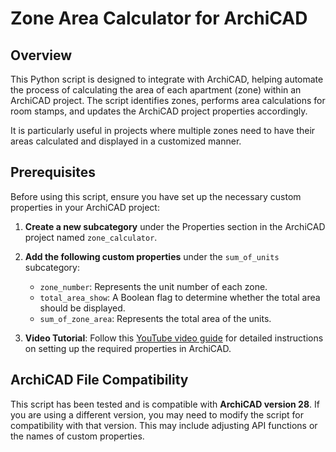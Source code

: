 # Zone Area Calculator for ArchiCAD

## Overview

This Python script is designed to integrate with ArchiCAD, helping automate the process of calculating the area of each apartment (zone) within an ArchiCAD project. The script identifies zones, performs area calculations for room stamps, and updates the ArchiCAD project properties accordingly.

It is particularly useful in projects where multiple zones need to have their areas calculated and displayed in a customized manner.

## Prerequisites

Before using this script, ensure you have set up the necessary custom properties in your ArchiCAD project:

1. **Create a new subcategory** under the Properties section in the ArchiCAD project named `zone_calculator`.

2. **Add the following custom properties** under the `sum_of_units` subcategory:
   - `zone_number`: Represents the unit number of each zone.
   - `total_area_show`: A Boolean flag to determine whether the total area should be displayed.
   - `sum_of_zone_area`: Represents the total area of the units.

3. **Video Tutorial**: Follow this [YouTube video guide](https://www.youtube.com/watch?v=arC290t5Ejg) for detailed instructions on setting up the required properties in ArchiCAD.

## ArchiCAD File Compatibility

This script has been tested and is compatible with **ArchiCAD version 28**. If you are using a different version, you may need to modify the script for compatibility with that version. This may include adjusting API functions or the names of custom properties.

   ```bash
